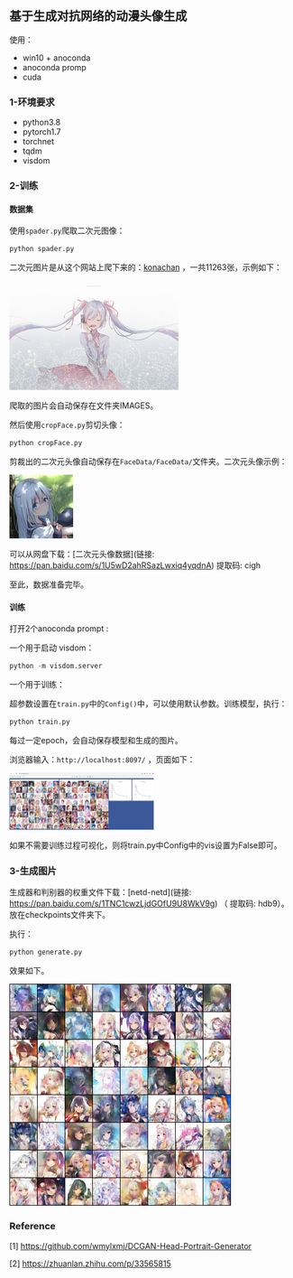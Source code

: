 ## 基于生成对抗网络的动漫头像生成

使用：

- win10 + anoconda
- anoconda promp
- cuda

### 1-环境要求

- python3.8
- pytorch1.7
- torchnet
- tqdm
- visdom

### 2-训练

#### 数据集

使用`spader.py`爬取二次元图像：

```python
python spader.py
```

二次元图片是从这个网站上爬下来的：[konachan](http://konachan.net) ，一共11263张，示例如下：

![img](./__md__/img.jpg)

爬取的图片会自动保存在文件夹IMAGES。

然后使用`cropFace.py`剪切头像：

```python
python cropFace.py
```

剪裁出的二次元头像自动保存在`FaceData/FaceData/`文件夹。二次元头像示例：

![img2](./__md__/anime.jpg)

可以从网盘下载：[二次元头像数据](链接: https://pan.baidu.com/s/1U5wD2ahRSazLwxiq4yqdnA) 提取码: cigh

至此，数据准备完毕。

#### 训练

打开2个anoconda prompt :

一个用于启动 visdom： 

```python
python -m visdom.server
```

一个用于训练：

超参数设置在`train.py`中的`Config()`中，可以使用默认参数。训练模型，执行：

```python
python train.py
```

每过一定epoch，会自动保存模型和生成的图片。

浏览器输入：`http://localhost:8097/` ，页面如下：

<img src="__md__/image-20210712144051068.png" alt="image-20210712144051068" style="zoom:25%;" />

如果不需要训练过程可视化，则将train.py中Config中的vis设置为False即可。

### 3-生成图片

生成器和判别器的权重文件下载：[netd-netd](链接: https://pan.baidu.com/s/1TNC1cwzLjdGOfU9U8WkV9g) （ 提取码: hdb9）。放在checkpoints文件夹下。

执行：

```python
python generate.py
```

效果如下。

<img src="result.png" alt="result" style="zoom:50%;" />

### Reference

[1]	https://github.com/wmylxmj/DCGAN-Head-Portrait-Generator

[2]	https://zhuanlan.zhihu.com/p/33565815


